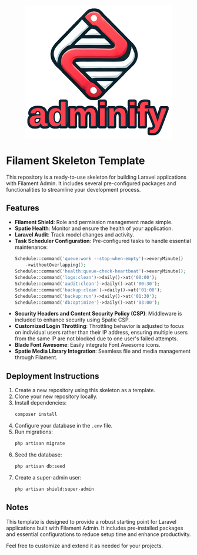 <p align="center"><img src="https://github.com/daniacademy/filament-skeleton/blob/c21d336b05e91e2ddc0914611d3fbe74555f9f88/public/images/adminify.png" width="400" alt="Adminify Logo"></a></p>

# Filament Skeleton Template

This repository is a ready-to-use skeleton for building Laravel applications with Filament Admin. It includes several pre-configured packages and functionalities to streamline your development process.

## Features

-   **Filament Shield**: Role and permission management made simple.
-   **Spatie Health**: Monitor and ensure the health of your application.
-   **Laravel Audit**: Track model changes and activity.
-   **Task Scheduler Configuration**: Pre-configured tasks to handle essential maintenance:
    ```php
    Schedule::command('queue:work --stop-when-empty')->everyMinute()
        ->withoutOverlapping();
    Schedule::command('health:queue-check-heartbeat')->everyMinute();
    Schedule::command('logs:clean')->daily()->at('00:00');
    Schedule::command('audit:clean')->daily()->at('00:30');
    Schedule::command('backup:clean')->daily()->at('01:00');
    Schedule::command('backup:run')->daily()->at('01:30');
    Schedule::command('db:optimize')->daily()->at('03:00');
    ```
-   **Security Headers and Content Security Policy (CSP)**: Middleware is included to enhance security using Spatie CSP.
-   **Customized Login Throttling**: Throttling behavior is adjusted to focus on individual users rather than their IP address, ensuring multiple users from the same IP are not blocked due to one user's failed attempts.
-   **Blade Font Awesome**: Easily integrate Font Awesome icons.
-   **Spatie Media Library Integration**: Seamless file and media management through Filament.

## Deployment Instructions

1. Create a new repository using this skeleton as a template.
2. Clone your new repository locally.
3. Install dependencies:
    ```bash
    composer install
    ```
4. Configure your database in the `.env` file.
5. Run migrations:
    ```bash
    php artisan migrate
    ```
6. Seed the database:
    ```bash
    php artisan db:seed
    ```
7. Create a super-admin user:
    ```bash
    php artisan shield:super-admin
    ```

## Notes

This template is designed to provide a robust starting point for Laravel applications built with Filament Admin. It includes pre-installed packages and essential configurations to reduce setup time and enhance productivity.

Feel free to customize and extend it as needed for your projects.
